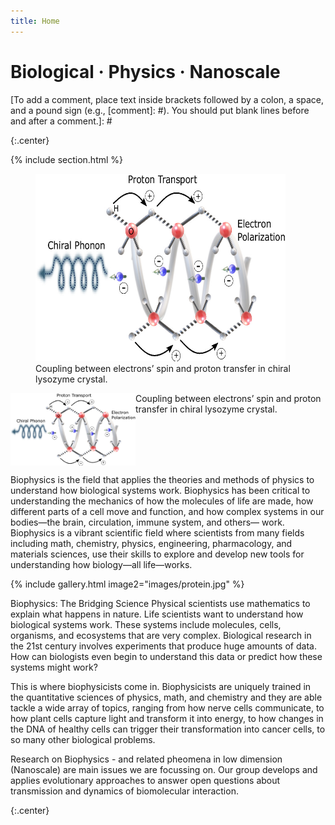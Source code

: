 ```yaml
---
title: Home
---
```


# Biological · Physics · Nanoscale

[To add a comment, place text inside brackets followed by a colon, a space, and a pound sign (e.g., [comment]: #). You should put blank lines before and after a comment.]: # 

{:.center}

{% include section.html %}

<figure>
    <img src="images/chiral protons.jpg" width="400" height="300">
    <figcaption>Coupling between electrons’ spin and proton transfer in chiral lysozyme crystal.</figcaption>
</figure>

<img src="images/chiral protons.jpg" align="left" width="200px"/>
Coupling between electrons’ spin and proton transfer in chiral lysozyme crystal.

<br clear="left"/>

Biophysics is the field that applies the theories and methods of physics to understand how biological systems work. Biophysics has been critical to understanding the mechanics of how the molecules of life are made, how different parts of a cell move and function, and how complex systems in our bodies—the brain, circulation, immune system, and others— work. Biophysics is a vibrant scientific field where scientists from many fields including math, chemistry, physics, engineering, pharmacology, and materials sciences, use their skills to explore and develop new tools for understanding how biology—all life—works.

{%
  include gallery.html
  image2="images/protein.jpg"
 %}

Biophysics: The Bridging Science
Physical scientists use mathematics to explain what happens in nature. Life scientists want to understand how biological systems work. These systems include molecules, cells, organisms, and ecosystems that are very complex. Biological research in the 21st century involves experiments that produce huge amounts of data. How can biologists even begin to understand this data or predict how these systems might work?

This is where biophysicists come in. Biophysicists are uniquely trained in the quantitative sciences of physics, math, and chemistry and they are able tackle a wide array of topics, ranging from how nerve cells communicate, to how plant cells capture light and transform it into energy, to how changes in the DNA of healthy cells can trigger their transformation into cancer cells, to so many other biological problems.

Research on Biophysics - and related pheomena in low dimension (Nanoscale) are main issues we are focussing on. Our group develops and applies evolutionary approaches to answer open questions about transmission and dynamics of biomolecular interaction.

{:.center} 

